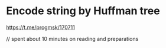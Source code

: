 # Encode string by Huffman tree
https://t.me/progmsk/170711

// spent about 10 minutes on reading and preparations
